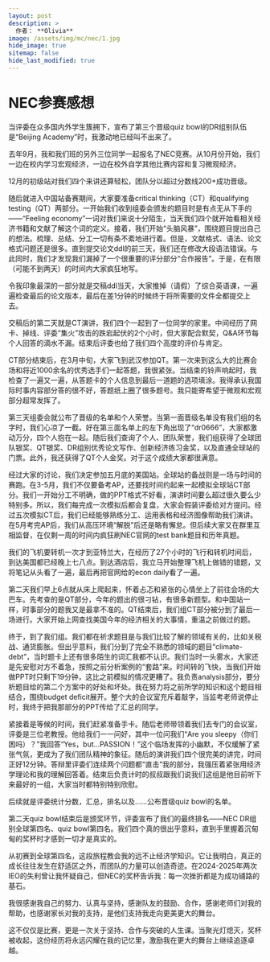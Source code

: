 ```yaml
---
layout: post
description: >
  作者： **Olivia**
image: /assets/img/mc/nec/1.jpg
hide_image: true
sitemap: false
hide_last_modified: true
---
```


# NEC参赛感想

当评委在众多国内外学生簇拥下，宣布了第三个晋级quiz bowl的DR组别队伍是“Beijing Academy”时，我激动地已经叫不出来了。

去年9月，我和我们班的另外三位同学一起报名了NEC竞赛。从10月份开始，我们一边在校内学习宏观经济，一边在校外自学其他比赛内容和复习微观经济。

12月的初级站对我们四个来讲还算轻松，团队分以超过分数线200+成功晋级。

随后就进入中国站备赛期间，大家要准备critical thinking（CT）和qualifying testing（QT）两部分。一开始我们收到组委会颁发的题目时是有点无从下手的——“Feeling economy”一词对我们来说十分陌生，当天我们四个就开始看相关经济书籍和文献了解这个词的定义。接着，我们开始“头脑风暴”，围绕题目提出自己的想法。梳理、总结、分工一切有条不紊地进行着。但是，文献格式、语法、论文格式问题还是很多。直到提交论文ddl的前三天，我们还在修改大段语法错误。与此同时，我们才发现我们漏掉了一个很重要的评分部分“合作报告”。于是，在有限（可能不到两天）的时间内大家疯狂地写。

令我印象最深的一部分就是交稿ddl当天，大家推掉（请假）了综合英语课，一遍遍检查最后的论文版本，最后在差1分钟的时候终于将所需要的文件全都提交上去。

交稿后的第二天就是CT演讲，我们四个一起到了一位同学的家里。中间经历了网卡、掉线、评委“集火”攻击的跌宕起伏的2个小时，但大家配合默契，Q&A环节每个人回答的滴水不漏。结束后评委也给了我们四个高度的评价与肯定。

CT部分结束后，在3月中旬，大家飞到武汉参加QT。第一次来到这么大的比赛会场和将近1000余名的优秀选手们一起答题，我很紧张。当结束的铃声响起时，我检查了一遍又一遍，从答题卡的个人信息到最后一道题的选项填涂。我得承认我国际时事内容部分答的很不好，答题纸上圈了很多题号。我只能寄希望于微观和宏观部分超常发挥了。

第三天组委会就公布了晋级的名单和个人荣誉。当第一面晋级名单没有我们组的名字时，我们心凉了一截。好在第三面名单上的左下角出现了“dr0666”，大家都激动万分，四个人抱在一起。随后我们查询了个人、团队荣誉，我们组获得了全球团队银奖、QT银奖、DR组别优秀论文写作、创新经济练习金奖，以及直通全球站的门票。此外，我还获得了QT个人金奖。对于这个成绩大家都很满意。

经过大家的讨论，我们决定参加五月底的美国站。全球站的备战则是一场与时间的赛跑。在3-5月，我们不仅要备考AP，还要找时间约起来一起模拟全球站CT部分。我们一开始分工不明确，做的PPT格式不好看，演讲时间要么超过很久要么少特别多。所以，我们每完成一次模拟后都会复盘，大家会假装评委给对方提问。经过五次模拟CT后，我们已经能够熟练分工、运用表格和经济图像帮助我们演讲。在5月考完AP后，我们从高压环境“解脱”后还是略有懈怠。但后续大家又在群里互相监督，在仅剩一周的时间内疯狂刷NEC官网的test bank题目和历年真题。

我们的飞机要转机一次才到亚特兰大，在经历了27个小时的飞行和转机时间后，到达美国都已经晚上七八点。到达酒店后，我立马开始整理飞机上做错的错题，又将笔记从头看了一遍，最后再把官网给的econ daily看了一遍。

第二天我们早上6点就从床上爬起来，怀着忐忑和紧张的心情坐上了前往会场的大巴车。先考查的是QT部分，今年的题出的很刁钻，有很多新题型。和中国站一样，时事部分的题我又是最拿不准的。QT结束后，我们组CT部分被分到了最后一场进行。大家开始上网查找美国今年的经济相关的大事情，重温之前做过的题。

终于，到了我们组。我们都在祈求题目是与我们比较了解的领域有关的，比如关税战、通货膨胀。但出乎意料，我们分到了完全不熟悉的领域的题目“climate-debt”，当时题卡上还有很多陌生的词汇我都不认识。我们当时一头雾水，大家还是先安慰对方不着急，按照之前分析案例的“套路”来。时间转的飞快，当我们开始做PPT时只剩下19分钟，这比之前模拟的情况更糟了。我负责analysis部分，要分析题目给的第二个方案中的好处和坏处。我在努力将之前所学的知识和这个题目相结合，围绕budget deficit展开。整个大的会议室充斥着敲字，当监考老师说停止时，我终于把我那部分的PPT传给了汇总的同学。

紧接着是等候的时间，我们赶紧准备手卡。随后老师带领着我们去专门的会议室，评委是三位老教授。他给我们一一问好，其中一位问我们“Are you sleepy（你们困吗）？”我回答“Yes，but…PASSION！”这个临场发挥的小幽默，不仅缓解了紧张气氛，更成为了我们团队精神的象征。随后的演讲我们四个很完美的讲完，时间正好12分钟。答辩里评委们连续两个问题都“直击”我的部分，我强压着紧张用经济学理论和我的理解回答着。结束后负责计时的叔叔跟我们说我们这组是他目前听下来最好的一组，大家当时都特别特别欣慰。

后续就是评委统计分数，汇总，排名以及……公布晋级quiz bowl的名单。

第二天quiz bowl结束后是颁奖环节，评委宣布了我们的最终排名——NEC DR组别全球第四名、quiz bowl第四名。我们四个真的很出乎意料，直到手里握着沉甸甸的奖杯时才感到一切才是真实的。

从初赛到全球第四名，这段旅程教会我的远不止经济学知识。它让我明白，真正的成长往往发生在舒适区之外，而团队的力量可以创造奇迹。在2024-2025年两次IEO的失利曾让我怀疑自己，但NEC的奖杯告诉我：每一次挫折都是为成功铺路的基石。

我很感谢我自己的努力、认真与坚持，感谢队友的鼓励、合作，感谢老师们对我的帮助，也感谢家长对我的支持，是他们支持我走向更美更大的舞台。

这不仅仅是比赛，更是一次关于坚持、合作与突破的人生课。当聚光灯熄灭，奖杯被收起，这份经历将永远闪耀在我的记忆里，激励我在更大的舞台上继续追逐卓越。